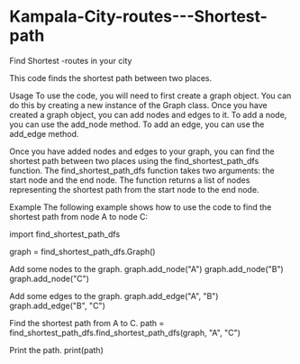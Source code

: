 # Kampala-City-routes---Shortest-path



Find Shortest -routes in your city

This code finds the shortest path between two places.

Usage
To use the code, you will need to first create a graph object. You can do this by creating a new instance of the Graph class. Once you have created a graph object, you can add nodes and edges to it. To add a node, you can use the add_node method. To add an edge, you can use the add_edge method.

Once you have added nodes and edges to your graph, you can find the shortest path between two places using the find_shortest_path_dfs function. The find_shortest_path_dfs function takes two arguments: the start node and the end node. The function returns a list of nodes representing the shortest path from the start node to the end node.

Example
The following example shows how to use the code to find the shortest path from node A to node C:

import find_shortest_path_dfs

graph = find_shortest_path_dfs.Graph()

Add some nodes to the graph.
graph.add_node("A")
graph.add_node("B")
graph.add_node("C")

Add some edges to the graph.
graph.add_edge("A", "B")
graph.add_edge("B", "C")

Find the shortest path from A to C.
path = find_shortest_path_dfs.find_shortest_path_dfs(graph, "A", "C")

Print the path.
print(path)
